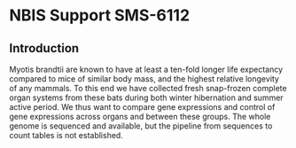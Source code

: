 # NBIS Support SMS-6112

## Introduction

Myotis brandtii are known to have at least a ten-fold longer life expectancy compared to mice of similar body mass, and the highest relative longevity of any mammals. To this end we have collected fresh snap-frozen complete organ systems from these bats during both winter hibernation and summer active period. We thus want to compare gene expressions and control of gene expressions across organs and between these groups. The whole genome is sequenced and available, but the pipeline from sequences to count tables is not established.
